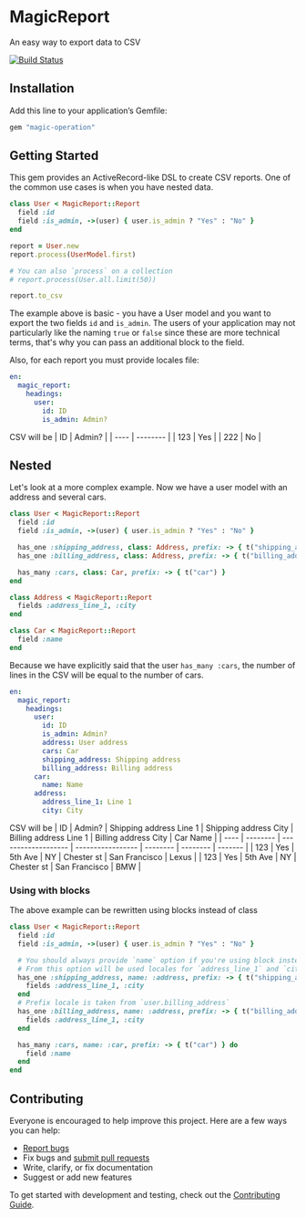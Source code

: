 # MagicReport

An easy way to export data to CSV

[![Build Status](https://github.com/thefaded/magic-report/workflows/test/badge.svg?branch=master)](https://github.com/thefaded/magic-report/actions)

## Installation

Add this line to your application’s Gemfile:

```ruby
gem "magic-operation"
```

## Getting Started

This gem provides an ActiveRecord-like DSL to create CSV reports. One of the common use cases is when you have nested data.

```ruby
class User < MagicReport::Report
  field :id
  field :is_admin, ->(user) { user.is_admin ? "Yes" : "No" }
end

report = User.new
report.process(UserModel.first)

# You can also `process` on a collection
# report.process(User.all.limit(50))

report.to_csv
```

The example above is basic - you have a User model and you want to export the two fields `id` and `is_admin`.
The users of your application may not particularly like the naming `true` or `false` since these are more technical terms, that's why you can pass an additional block to the field.

Also, for each report you must provide locales file:

```yaml
en:
  magic_report:
    headings:
      user:
        id: ID
        is_admin: Admin?
```

CSV will be
| ID | Admin? |
| ---- | -------- |
| 123 | Yes |
| 222 | No |

## Nested

Let's look at a more complex example. Now we have a user model with an address and several cars.

```ruby
class User < MagicReport::Report
  field :id
  field :is_admin, ->(user) { user.is_admin ? "Yes" : "No" }

  has_one :shipping_address, class: Address, prefix: -> { t("shipping_address") }
  has_one :billing_address, class: Address, prefix: -> { t("billing_address") }

  has_many :cars, class: Car, prefix: -> { t("car") }
end

class Address < MagicReport::Report
  fields :address_line_1, :city
end

class Car < MagicReport::Report
  field :name
end
```

Because we have explicitly said that the user `has_many :cars`, the number of lines in the CSV will be equal to the number of cars.

```yaml
en:
  magic_report:
    headings:
      user:
        id: ID
        is_admin: Admin?
        address: User address
        cars: Car
        shipping_address: Shipping address
        billing_address: Billing address
      car:
        name: Name
      address:
        address_line_1: Line 1
        city: City
```

CSV will be
| ID | Admin? | Shipping address Line 1 | Shipping address City | Billing address Line 1 | Billing address City | Car Name |
| ---- | -------- | ------------------- | ----------------- | -------- | -------- | ------- |
| 123 | Yes | 5th Ave | NY | Chester st | San Francisco | Lexus |
| 123 | Yes | 5th Ave | NY | Chester st | San Francisco | BMW |

### Using with blocks

The above example can be rewritten using blocks instead of class

```ruby
class User < MagicReport::Report
  field :id
  field :is_admin, ->(user) { user.is_admin ? "Yes" : "No" }

  # You should always provide `name` option if you're using block instead of class
  # From this option will be used locales for `address_line_1` and `city`
  has_one :shipping_address, name: :address, prefix: -> { t("shipping_address") } do
    fields :address_line_1, :city
  end
  # Prefix locale is taken from `user.billing_address`
  has_one :billing_address, name: :address, prefix: -> { t("billing_address") } do
    fields :address_line_1, :city
  end

  has_many :cars, name: :car, prefix: -> { t("car") } do
    field :name
  end
end
```

## Contributing

Everyone is encouraged to help improve this project. Here are a few ways you can help:

- [Report bugs](https://github.com/thefaded/magic-report/issues)
- Fix bugs and [submit pull requests](https://github.com/thefaded/magic-report/pulls)
- Write, clarify, or fix documentation
- Suggest or add new features

To get started with development and testing, check out the [Contributing Guide](CONTRIBUTING.md).
